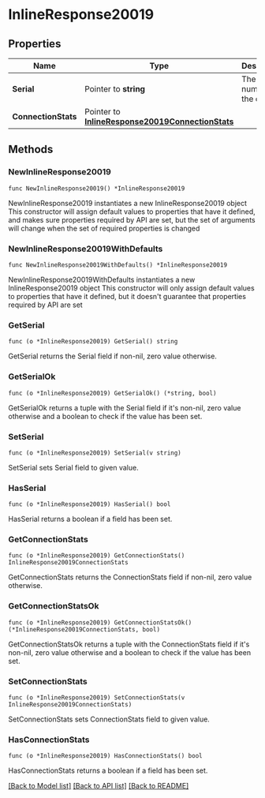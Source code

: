# InlineResponse20019

## Properties

Name | Type | Description | Notes
------------ | ------------- | ------------- | -------------
**Serial** | Pointer to **string** | The serial number for the device | [optional] 
**ConnectionStats** | Pointer to [**InlineResponse20019ConnectionStats**](InlineResponse20019ConnectionStats.md) |  | [optional] 

## Methods

### NewInlineResponse20019

`func NewInlineResponse20019() *InlineResponse20019`

NewInlineResponse20019 instantiates a new InlineResponse20019 object
This constructor will assign default values to properties that have it defined,
and makes sure properties required by API are set, but the set of arguments
will change when the set of required properties is changed

### NewInlineResponse20019WithDefaults

`func NewInlineResponse20019WithDefaults() *InlineResponse20019`

NewInlineResponse20019WithDefaults instantiates a new InlineResponse20019 object
This constructor will only assign default values to properties that have it defined,
but it doesn't guarantee that properties required by API are set

### GetSerial

`func (o *InlineResponse20019) GetSerial() string`

GetSerial returns the Serial field if non-nil, zero value otherwise.

### GetSerialOk

`func (o *InlineResponse20019) GetSerialOk() (*string, bool)`

GetSerialOk returns a tuple with the Serial field if it's non-nil, zero value otherwise
and a boolean to check if the value has been set.

### SetSerial

`func (o *InlineResponse20019) SetSerial(v string)`

SetSerial sets Serial field to given value.

### HasSerial

`func (o *InlineResponse20019) HasSerial() bool`

HasSerial returns a boolean if a field has been set.

### GetConnectionStats

`func (o *InlineResponse20019) GetConnectionStats() InlineResponse20019ConnectionStats`

GetConnectionStats returns the ConnectionStats field if non-nil, zero value otherwise.

### GetConnectionStatsOk

`func (o *InlineResponse20019) GetConnectionStatsOk() (*InlineResponse20019ConnectionStats, bool)`

GetConnectionStatsOk returns a tuple with the ConnectionStats field if it's non-nil, zero value otherwise
and a boolean to check if the value has been set.

### SetConnectionStats

`func (o *InlineResponse20019) SetConnectionStats(v InlineResponse20019ConnectionStats)`

SetConnectionStats sets ConnectionStats field to given value.

### HasConnectionStats

`func (o *InlineResponse20019) HasConnectionStats() bool`

HasConnectionStats returns a boolean if a field has been set.


[[Back to Model list]](../README.md#documentation-for-models) [[Back to API list]](../README.md#documentation-for-api-endpoints) [[Back to README]](../README.md)


